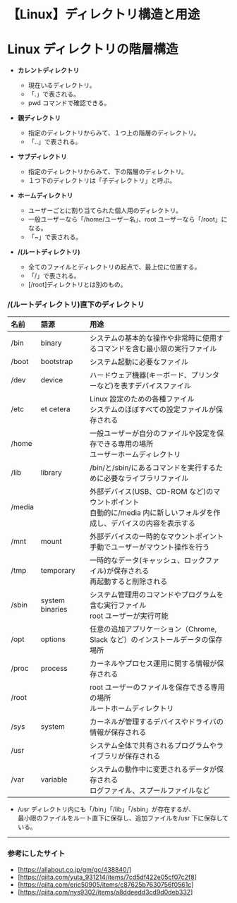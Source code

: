 # 【Linux】ディレクトリ構造と用途

# Linux ディレクトリの階層構造

- **カレントディレクトリ**

  - 現在いるディレクトリ。
  - 「.」で表される。
  - pwd コマンドで確認できる。

- **親ディレクトリ**

  - 指定のディレクトリからみて、１つ上の階層のディレクトリ。
  - 「..」で表される。

- **サブディレクトリ**

  - 指定のディレクトリからみて、下の階層のディレクトリ。
  - １つ下のディレクトリは「子ディレクトリ」と呼ぶ。

- **ホームディレクトリ**

  - ユーザーごとに割り当てられた個人用のディレクトリ。
  - 一般ユーザーなら「/home/ユーザー名」、root ユーザーなら「/root」になる。
  - 「~」で表される。

- **/(ルートディレクトリ)**
  - 全てのファイルとディレクトリの起点で、最上位に位置する。
  - 「/」で表される。
  - [/root]ディレクトリとは別のもの。

### /(ルートディレクトリ)直下のディレクトリ

| 名前   | 語源            | 用途                                                                                                                    |
| :----- | :-------------- | :---------------------------------------------------------------------------------------------------------------------- |
| /bin   | binary          | システムの基本的な操作や非常時に使用するコマンドを含む最小限の実行ファイル                                              |
| /boot  | bootstrap       | システム起動に必要なファイル                                                                                            |
| /dev   | device          | ハードウェア機器(キーボード、プリンターなど)を表すデバイスファイル                                                      |
| /etc   | et cetera       | Linux 設定のための各種ファイル<br>システムのほぼすべての設定ファイルが保存される                                        |
| /home  |                 | 一般ユーザーが自分のファイルや設定を保存できる専用の場所<br>ユーザーホームディレクトリ                                  |
| /lib   | library         | /bin/と/sbin/にあるコマンドを実行するために必要なライブラリファイル                                                     |
| /media |                 | 外部デバイス(USB、CD-ROM など)のマウントポイント<br>自動的に/media 内に新しいフォルダを作成し、デバイスの内容を表示する |
| /mnt   | mount           | 外部デバイスの一時的なマウントポイント<br>手動でユーザーがマウント操作を行う                                            |
| /tmp   | temporary       | 一時的なデータ(キャッシュ、ロックファイル)が保存される<br>再起動すると削除される                                        |
| /sbin  | system binaries | システム管理用のコマンドやプログラムを含む実行ファイル<br>root ユーザーが実行可能                                       |
| /opt   | options         | 任意の追加アプリケーション（Chrome, Slack など）のインストールデータの保存場所                                          |
| /proc  | process         | カーネルやプロセス運用に関する情報が保存される                                                                          |
| /root  |                 | root ユーザーのファイルを保存できる専用の場所<br>ルートホームディレクトリ                                               |
| /sys   | system          | カーネルが管理するデバイスやドライバの情報が保存される                                                                  |
| /usr   |                 | システム全体で共有されるプログラムやライブラリが保存される                                                              |
| /var   | variable        | システムの動作中に変更されるデータが保存される<br>ログファイル、スプールファイルなど                                    |

- /usr ディレクトリ内にも「/bin」「/lib」「/sbin」が存在するが、  
  最小限のファイルをルート直下に保存し、追加ファイルを/usr 下に保存している。

---

### 参考にしたサイト

- [https://allabout.co.jp/gm/gc/438840/]
- [https://qiita.com/yuta_931214/items/7cd5df422e05cf07c2f8]
- [https://qiita.com/eric50905/items/c87625b7630756f0561c]
- [https://qiita.com/nys9302/items/a8ddeedd3cd9d0deb332]
